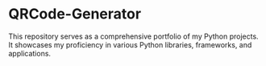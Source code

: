 # QRCode-Generator
This repository serves as a comprehensive portfolio of my Python projects. It showcases my proficiency in various Python libraries, frameworks, and applications.
